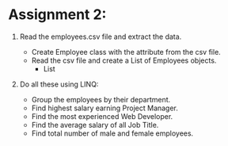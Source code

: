 # Assignment 2:

1. Read the employees.csv file and extract the data.
	- Create Employee class with the attribute from the csv file.
	- Read the csv file and create a List of Employees objects.
		- List<Employee>

2. Do all these using LINQ:
	- Group the employees by their department.
	- Find highest salary earning Project Manager.
	- Find the most experienced Web Developer.
	- Find the average salary of all Job Title.
	- Find total number of male and female employees.
